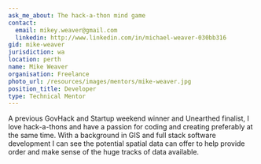 ```yaml
---
ask_me_about: The hack-a-thon mind game
contact:
  email: mikey.weaver@gmail.com
  linkedin: http://www.linkedin.com/in/michael-weaver-030bb316
gid: mike-weaver
jurisdiction: wa
location: perth
name: Mike Weaver
organisation: Freelance
photo_url: /resources/images/mentors/mike-weaver.jpg
position_title: Developer
type: Technical Mentor
---
```


A previous GovHack and Startup weekend winner and Unearthed finalist, I love hack-a-thons and have a passion for coding and creating preferably at the same time.
With a background in GIS and full stack software development I can see the potential spatial data can offer to help provide order and make sense of the huge tracks of data available.